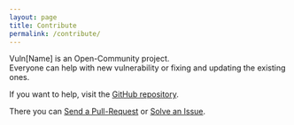 ```yaml
---
layout: page
title: Contribute
permalink: /contribute/
---
```


Vuln[Name] is an Open-Community project.<br/>
Everyone can help with new vulnerability or fixing and updating the existing ones.

If you want to help, visit the [GitHub repository](https://github.com/vuln-name/vuln-name.github.io/).

There you can [Send a Pull-Request](https://github.com/vuln-name/vuln-name.github.io/pulls) or [Solve an Issue](https://github.com/vuln-name/vuln-name.github.io/issues).
